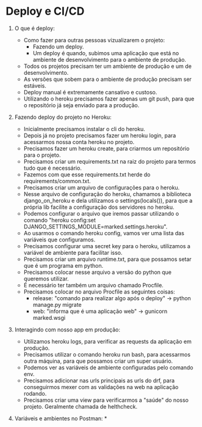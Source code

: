# Deploy e CI/CD

1. O que é deploy:
    * Como fazer para outras pessoas vizualizarem o projeto:
        * Fazendo um deploy.
        * Um deploy é quando, subimos uma aplicação que está no ambiente de desenvolvimento para o ambiente de produção.
    * Todos os projetos precisam ter um ambiente de produção e um de desenvolvimento.
    * As versões que sobem para o ambiente de produção precisam ser estáveis.    
    * Deploy manual é extremamente cansativo e custoso.   
    * Utilizando o heroku precisamos fazer apenas um git push, para que o repositório já seja enviado para a produção.

2. Fazendo deploy do projeto no Heroku:
    * Inicialmente precisamos instalar o cli do heroku.
    * Depois já no projeto precisamos fazer um heroku login, para acessarmos nossa conta heroku no projeto.
    * Precisamos fazer um heroku create, para criarmos um repositório para o projeto.
    * Precisamos criar um requirements.txt na raiz do projeto para termos tudo que é necessário.
    * Fazemos com que esse requirements.txt herde do requirements/common.txt.
    * Precisamos criar um arquivo de configurações para o heroku.
    * Nesse arquivo de configuração do heroku, chamamos a biblioteca django_on_heroku e dela utilizamos o settings(locals()), para que a própria lib facilite a configuração dos servidores no heroku.
    * Podemos configurar o arquivo que iremos passar utilizando o comando "heroku config:set DJANGO_SETTINGS_MODULE=marked.settings.heroku".
    * Ao usarmos o comando heroku config, vamos ver uma lista das variáveis que configuramos.
    * Precisamos configurar uma secret key para o heroku, utilizamos a variável de ambiente para facilitar isso.
    * Precisamos criar um arquivo runtime.txt, para que possamos setar que é um programa em python.
    * Precisamos colocar nesse arquivo a versão do python que queremos utilizar.
    * É necessário ter também um arquivo chamado Procfile.
    * Precisamos colocar no arquivo Procfile as seguintes coisas:
        * release: "comando para realizar algo após o deploy" -> python manage.py migrate
        * web: "informa que é uma aplicação web" -> gunicorn marked.wsgi

3. Interagindo com nosso app em produção:
    * Utilizamos heroku logs, para verificar as requests da aplicação em produção.
    * Precisamos utilizar o comando heroku run bash, para acessarmos outra máquina, para que possamos criar um super usuário.
    * Podemos ver as variáveis de ambiente configuradas pelo comando env.
    * Precisamos adicionar nas urls principais as urls do drf, para conseguirmos mexer com as validações na web na aplicação rodando.
    * Precisamos criar uma view para verificarmos a "saúde" do nosso projeto. Geralmente chamada de helthcheck.

4. Variáveis e ambientes no Postman:
    * 